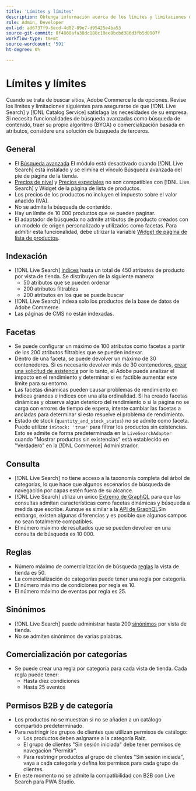 ```yaml
---
title: 'Límites y límites'
description: Obtenga información acerca de los límites y limitaciones de [!DNL Live Search] para garantizar que satisfaga las necesidades de su empresa.
role: Admin, Developer
exl-id: ad6737f9-6ecd-4d82-89e7-d95425e4ba53
source-git-commit: 0f4860afa38dc188c19ee8bcbd386d3fb5d0907f
workflow-type: tm+mt
source-wordcount: '591'
ht-degree: 0%

---
```


# Límites y límites

Cuando se trata de buscar sitios, Adobe Commerce le da opciones. Revise los límites y limitaciones siguientes para asegurarse de que [!DNL Live Search] y [!DNL Catalog Service] satisfaga las necesidades de su empresa. Si necesita funcionalidades de búsqueda avanzadas como búsqueda de contenido, traer su propio algoritmo (BYOA) o comercialización basada en atributos, considere una solución de búsqueda de terceros.

## General

- El [Búsqueda avanzada](https://experienceleague.adobe.com/en/docs/commerce-admin/catalog/catalog/search/search) El módulo está desactivado cuando [!DNL Live Search] está instalado y se elimina el vínculo Búsqueda avanzada del pie de página de la tienda.
- [Precios de nivel](https://experienceleague.adobe.com/en/docs/commerce-admin/catalog/products/pricing/product-price-tier) y [Precios especiales](https://experienceleague.adobe.com/en/docs/commerce-admin/catalog/products/pricing/product-price-special) no son compatibles con [!DNL Live Search] y Widget de la página de lista de productos.
- Los precios de los productos no incluyen el impuesto sobre el valor añadido (IVA).
- No se admite la búsqueda de contenido.
- Hay un límite de 10 000 productos que se pueden paginar.
- El adaptador de búsqueda no admite atributos de producto creados con un modelo de origen personalizado y utilizados como facetas. Para admitir esta funcionalidad, debe utilizar la variable [Widget de página de lista de productos](plp-styling.md).

## Indexación

- [!DNL Live Search] [índices](indexing.md) hasta un total de 450 atributos de producto por vista de tienda. Se distribuyen de la siguiente manera:
   - 50 atributos que se pueden ordenar
   - 200 atributos filtrables
   - 200 atributos en los que se puede buscar
- [!DNL Live Search] indexa solo los productos de la base de datos de Adobe Commerce.
- Las páginas de CMS no están indexadas.

## Facetas

- Se puede configurar un máximo de 100 atributos como facetas a partir de los 200 atributos filtrables que se pueden indexar.
- Dentro de una faceta, se puede devolver un máximo de 30 contenedores. Si es necesario devolver más de 30 contenedores, [crear una solicitud de asistencia](https://experienceleague.adobe.com/en/docs/commerce-knowledge-base/kb/help-center-guide/magento-help-center-user-guide) por lo tanto, el Adobe puede analizar el impacto en el rendimiento y determinar si es factible aumentar este límite para su entorno.
- Las facetas dinámicas pueden causar problemas de rendimiento en índices grandes e índices con una alta ordinalidad. Si ha creado facetas dinámicas y observa algún deterioro del rendimiento o si la página no se carga con errores de tiempo de espera, intente cambiar las facetas a ancladas para determinar si esto resuelve el problema de rendimiento.
- Estado de stock (`quantity_and_stock_status`) no se admite como faceta. Puede utilizar `inStock: 'true'` para filtrar los productos sin existencias. Esto se admite de forma predeterminada en la `LiveSearchAdapter` cuando &quot;Mostrar productos sin existencias&quot; está establecido en &quot;Verdadero&quot; en la [!DNL Commerce] Administrador.

## Consulta

- [!DNL Live Search] no tiene acceso a la taxonomía completa del árbol de categorías, lo que hace que algunos escenarios de búsqueda de navegación por capas estén fuera de su alcance.
- [!DNL Live Search] utiliza un único [Extremo de GraphQL](https://developer.adobe.com/commerce/services/graphql/live-search/) para que las consultas admitan características como facetas dinámicas y búsqueda a medida que escribe. Aunque es similar a la [API de GraphQL](https://developer.adobe.com/commerce/webapi/graphql/)Sin embargo, existen algunas diferencias y es posible que algunos campos no sean totalmente compatibles.
- El número máximo de resultados que se pueden devolver en una consulta de búsqueda es 10 000.

## Reglas

- Número máximo de comercialización de búsqueda [reglas](rules.md) la vista de tienda es 50.
- La comercialización de categorías puede tener una regla por categoría.
- El número máximo de condiciones por regla es 10.
- El número máximo de eventos por regla es 25.

## Sinónimos

- [!DNL Live Search] puede administrar hasta 200 [sinónimos](synonyms.md) por vista de tienda.
- No se admiten sinónimos de varias palabras.

## Comercialización por categorías

- Se puede crear una regla por categoría para cada vista de tienda. Cada regla puede tener:
   - Hasta diez condiciones
   - Hasta 25 eventos

## Permisos B2B y de categoría

- Los productos no se muestran si no se añaden a un catálogo compartido predeterminado.
- Para restringir los grupos de clientes que utilizan permisos de catálogo:
   - Los productos deben asignarse a la categoría Raíz.
   - El grupo de clientes &quot;Sin sesión iniciada&quot; debe tener permisos de navegación &quot;Permitir&quot;.
   - Para restringir productos al grupo de clientes &quot;Sin sesión iniciada&quot;, vaya a cada categoría y defina los permisos para cada grupo de clientes.
- En este momento no se admite la compatibilidad con B2B con Live Search para PWA Studio.

